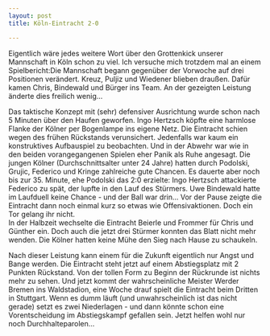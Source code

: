 ```yaml
---
layout: post
title: Köln-Eintracht 2-0

---
```


Eigentlich wäre jedes weitere Wort über den Grottenkick unserer Mannschaft in Köln schon zu viel. Ich versuche mich trotzdem mal an einem Spielbericht:Die Mannschaft begann gegenüber der Vorwoche auf drei Positionen verändert. Kreuz, Puljiz und Wiedener blieben draußen. Dafür kamen Chris, Bindewald und Bürger ins Team. An der gezeigten Leistung änderte dies freilich wenig...

Das taktische Konzept mit (sehr) defensiver Ausrichtung wurde schon nach 5 Minuten über den Haufen geworfen. Ingo Hertzsch köpfte eine harmlose Flanke der Kölner per Bogenlampe ins eigene Netz. Die Eintracht schien wegen des frühen Rückstands verunsichert. Jedenfalls war kaum ein konstruktives Aufbauspiel zu beobachten. Und in der Abwehr war wie in den beiden vorangegangenen Spielen eher Panik als Ruhe angesagt. Die jungen Kölner (Durchschnittsalter unter 24 Jahre) hatten durch Podolski, Grujic, Federico und Kringe zahlreiche gute Chancen. Es dauerte aber noch bis zur 35. Minute, ehe Podolski das 2:0 erzielte: Ingo Hertzsch attackierte Federico zu spät, der lupfte in den Lauf des Stürmers. Uwe Bindewald hatte im Laufduell keine Chance - und der Ball war drin... Vor der Pause zeigte die Eintracht dann noch einmal kurz so etwas wie Offensivaktionen. Doch ein Tor gelang ihr nicht.  
In der Halbzeit wechselte die Eintracht Beierle und Frommer für Chris und Günther ein. Doch auch die jetzt drei Stürmer konnten das Blatt nicht mehr wenden. Die Kölner hatten keine Mühe den Sieg nach Hause zu schaukeln.

Nach dieser Leistung kann einem für die Zukunft eigentlich nur Angst und Bange werden. Die Eintracht steht jetzt auf einem Abstiegsplatz mit 2 Punkten Rückstand. Von der tollen Form zu Beginn der Rückrunde ist nichts mehr zu sehen. Und jetzt kommt der wahrscheinliche Meister Werder Bremen ins Waldstadion, eine Woche drauf spielt die Eintracht beim Dritten in Stuttgart. Wenn es dumm läuft (und unwahrscheinlich ist das nicht gerade) setzt es zwei Niederlagen - und dann könnte schon eine Vorentscheidung im Abstiegskampf gefallen sein. Jetzt helfen wohl nur noch Durchhalteparolen...
